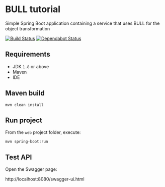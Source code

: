 # BULL tutorial

Simple Spring Boot application containing a service that uses BULL for the object transformation

[![Build Status](https://travis-ci.org/fborriello/bull-tutorial.svg?branch=master)](https://travis-ci.org/fborriello/bull-tutorial)
[![Dependabot Status](https://api.dependabot.com/badges/status?host=github&repo=fborriello/bull-tutorial)](https://dependabot.com)

## Requirements

* JDK `1.8` or above
* Maven
* IDE

## Maven build

~~~
mvn clean install
~~~

## Run project

From the `web` project folder, execute:

~~~
mvn spring-boot:run
~~~

## Test API

Open the Swagger page:

http://localhost:8080/swagger-ui.html
